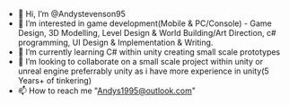 - 👋 Hi, I’m @Andystevenson95
- 👀 I’m interested in game development(Mobile & PC/Console) - Game Design, 3D Modelling, Level Design & World Building/Art Direction, c# programming, UI Design & Implementation & Writing.
- 🌱 I’m currently learning C# within unity creating small scale prototypes
- 💞️ I’m looking to collaborate on a small scale project within unity or unreal engine preferrably unity as i have more experience in unity(5 Years+ of tinkering)
- 📫 How to reach me "Andys1995@outlook.com"

<!---
Andystevenson95/Andystevenson95 is a ✨ special ✨ repository because its `README.md` (this file) appears on your GitHub profile.
You can click the Preview link to take a look at your changes.
--->
